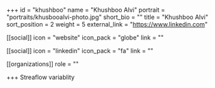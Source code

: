 +++
id = "khushboo"
name = "Khushboo Alvi"
portrait = "portraits/khusbooalvi-photo.jpg"
short_bio = ""
title = "Khushboo Alvi"
sort_position = 2
weight = 5
external_link = "https://www.linkedin.com"

[[social]]
    icon = "website"
    icon_pack = "globe"
    link = ""

[[social]]
    icon = "linkedin"
    icon_pack = "fa"
    link = ""

[[organizations]]
    role = ""

+++
Streaflow variablity